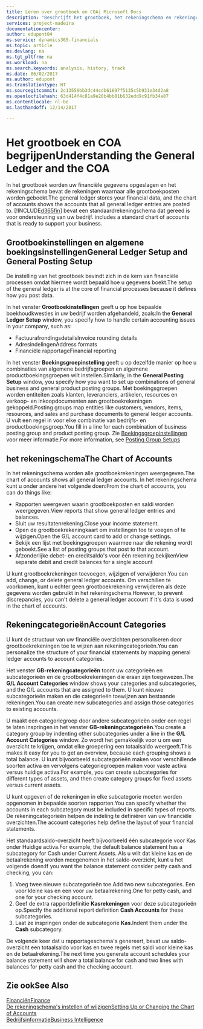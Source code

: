 ```yaml
---
title: Leren over grootboek en COA| Microsoft Docs
description: "Beschrijft het grootboek, het rekeningschema en rekeningcategorieën."
services: project-madeira
documentationcenter: 
author: edupont04
ms.service: dynamics365-financials
ms.topic: article
ms.devlang: na
ms.tgt_pltfrm: na
ms.workload: na
ms.search.keywords: analysis, history, track
ms.date: 06/02/2017
ms.author: edupont
ms.translationtype: HT
ms.sourcegitcommit: 2c13559bb3dc44cdb61697f5135c5b931e34d2a8
ms.openlocfilehash: 63d414f4c81a9e20b4bb81b632edd9c91fb34a87
ms.contentlocale: nl-be
ms.lasthandoff: 12/14/2017

---
```

# <a name="understanding-the-general-ledger-and-the-coa"></a><span data-ttu-id="a1502-103">Het grootboek en COA begrijpen</span><span class="sxs-lookup"><span data-stu-id="a1502-103">Understanding the General Ledger and the COA</span></span>
<span data-ttu-id="a1502-104">In het grootboek worden uw financiële gegevens opgeslagen en het rekeningschema bevat de rekeningen waarnaar alle grootboekposten worden geboekt.</span><span class="sxs-lookup"><span data-stu-id="a1502-104">The general ledger stores your financial data, and the chart of accounts shows the accounts that all general ledger entries are posted to.</span></span> [!INCLUDE[d365fin](includes/d365fin_md.md)]<span data-ttu-id="a1502-105"> bevat een standaardrekeningschema dat gereed is voor ondersteuning van uw bedrijf.</span><span class="sxs-lookup"><span data-stu-id="a1502-105"> includes a standard chart of accounts that is ready to support your business.</span></span>

## <a name="general-ledger-setup-and-general-posting-setup"></a><span data-ttu-id="a1502-106">Grootboekinstellingen en algemene boekingsinstellingen</span><span class="sxs-lookup"><span data-stu-id="a1502-106">General Ledger Setup and General Posting Setup</span></span>
<span data-ttu-id="a1502-107">De instelling van het grootboek bevindt zich in de kern van financiële processen omdat hiermee wordt bepaald hoe u gegevens boekt.</span><span class="sxs-lookup"><span data-stu-id="a1502-107">The setup of the general ledger is at the core of financial processes because it defines how you post data.</span></span>  

<span data-ttu-id="a1502-108">In het venster **Grootboekinstellingen** geeft u op hoe bepaalde boekhoudkwesties in uw bedrijf worden afgehandeld, zoals:</span><span class="sxs-lookup"><span data-stu-id="a1502-108">In the **General Ledger Setup** window, you specify how to handle certain accounting issues in your company, such as:</span></span>  

* <span data-ttu-id="a1502-109">Factuurafrondingsdetails</span><span class="sxs-lookup"><span data-stu-id="a1502-109">Invoice rounding details</span></span>  
* <span data-ttu-id="a1502-110">Adresindelingen</span><span class="sxs-lookup"><span data-stu-id="a1502-110">Address formats</span></span>  
* <span data-ttu-id="a1502-111">Financiële rapportage</span><span class="sxs-lookup"><span data-stu-id="a1502-111">Financial reporting</span></span>  

<span data-ttu-id="a1502-112">In het venster **Boekingsgroepinstelling** geeft u op dezelfde manier op hoe u combinaties van algemene bedrijfsgroepen en algemene productboekingsgroepen wilt instellen.</span><span class="sxs-lookup"><span data-stu-id="a1502-112">Similarly, in the **General Posting Setup** window, you specify how you want to set up combinations of general business and general product posting groups.</span></span> <span data-ttu-id="a1502-113">Met boekingsgroepen worden entiteiten zoals klanten, leveranciers, artikelen, resources en verkoop- en inkoopdocumenten aan grootboekrekeningen gekoppeld.</span><span class="sxs-lookup"><span data-stu-id="a1502-113">Posting groups map entities like customers, vendors, items, resources, and sales and purchase documents to general ledger accounts.</span></span> <span data-ttu-id="a1502-114">U vult een regel in voor elke combinatie van bedrijfs- en productboekingsgroep.</span><span class="sxs-lookup"><span data-stu-id="a1502-114">You fill in a line for each combination of business posting group and product posting group.</span></span> <span data-ttu-id="a1502-115">Zie [Boekingsgroepinstellingen](finance-posting-groups.md) voor meer informatie.</span><span class="sxs-lookup"><span data-stu-id="a1502-115">For more information, see [Posting Group Setups](finance-posting-groups.md)</span></span>  

## <a name="the-chart-of-accounts"></a><span data-ttu-id="a1502-116">het rekeningschema</span><span class="sxs-lookup"><span data-stu-id="a1502-116">The Chart of Accounts</span></span>
<span data-ttu-id="a1502-117">In het rekeningschema worden alle grootboekrekeningen weergegeven.</span><span class="sxs-lookup"><span data-stu-id="a1502-117">The chart of accounts shows all general ledger accounts.</span></span> <span data-ttu-id="a1502-118">In het rekeningschema kunt u onder andere het volgende doen:</span><span class="sxs-lookup"><span data-stu-id="a1502-118">From the chart of accounts, you can do things like:</span></span>  

* <span data-ttu-id="a1502-119">Rapporten weergeven waarin grootboekposten en saldi worden weergegeven.</span><span class="sxs-lookup"><span data-stu-id="a1502-119">View reports that show general ledger entries and balances.</span></span>  
* <span data-ttu-id="a1502-120">Sluit uw resultatenrekening.</span><span class="sxs-lookup"><span data-stu-id="a1502-120">Close your income statement.</span></span>  
* <span data-ttu-id="a1502-121">Open de grootboekrekeningkaart om instellingen toe te voegen of te wijzigen.</span><span class="sxs-lookup"><span data-stu-id="a1502-121">Open the G/L account card to add or change settings.</span></span>  
* <span data-ttu-id="a1502-122">Bekijk een lijst met boekingsgroepen waarmee naar die rekening wordt geboekt.</span><span class="sxs-lookup"><span data-stu-id="a1502-122">See a list of posting groups that post to that account.</span></span>
* <span data-ttu-id="a1502-123">Afzonderlijke debet- en creditsaldo's voor één rekening bekijken</span><span class="sxs-lookup"><span data-stu-id="a1502-123">View separate debit and credit balances for a single account</span></span>  

<span data-ttu-id="a1502-124">U kunt grootboekrekeningen toevoegen, wijzigen of verwijderen.</span><span class="sxs-lookup"><span data-stu-id="a1502-124">You can add, change, or delete general ledger accounts.</span></span> <span data-ttu-id="a1502-125">Om verschillen te voorkomen, kunt u echter geen grootboekrekening verwijderen als deze gegevens worden gebruikt in het rekeningschema.</span><span class="sxs-lookup"><span data-stu-id="a1502-125">However, to prevent discrepancies, you can't delete a general ledger account if it's data is used in the chart of accounts.</span></span>  

## <a name="account-categories"></a><span data-ttu-id="a1502-126">Rekeningcategorieën</span><span class="sxs-lookup"><span data-stu-id="a1502-126">Account Categories</span></span>
<span data-ttu-id="a1502-127">U kunt de structuur van uw financiële overzichten personaliseren door grootboekrekeningen toe te wijzen aan rekeningcategorieën.</span><span class="sxs-lookup"><span data-stu-id="a1502-127">You can personalize the structure of your financial statements by mapping general ledger accounts to account categories.</span></span>  

<span data-ttu-id="a1502-128">Het venster **GB-rekeningcategorieën** toont uw categorieën en subcategorieën en de grootboekrekeningen die eraan zijn toegewezen.</span><span class="sxs-lookup"><span data-stu-id="a1502-128">The **G/L Account Categories** window shows your categories and subcategories, and the G/L accounts that are assigned to them.</span></span> <span data-ttu-id="a1502-129">U kunt nieuwe subcategorieën maken en die categorieën toewijzen aan bestaande rekeningen.</span><span class="sxs-lookup"><span data-stu-id="a1502-129">You can create new subcategories and assign those categories to existing accounts.</span></span>  

<span data-ttu-id="a1502-130">U maakt een categoriegroep door andere subcategorieën onder een regel te laten inspringen in het venster **GB-rekeningcategorieën**.</span><span class="sxs-lookup"><span data-stu-id="a1502-130">You create a category group by indenting other subcategories under a line in the **G/L Account Categories** window.</span></span> <span data-ttu-id="a1502-131">Zo wordt het gemakkelijk voor u om een overzicht te krijgen, omdat elke groepering een totaalsaldo weergeeft.</span><span class="sxs-lookup"><span data-stu-id="a1502-131">This makes it easy for you to get an overview, because each grouping shows a total balance.</span></span> <span data-ttu-id="a1502-132">U kunt bijvoorbeeld subcategorieën maken voor verschillende soorten activa en vervolgens categoriegroepen maken voor vaste activa versus huidige activa.</span><span class="sxs-lookup"><span data-stu-id="a1502-132">For example, you can create subcategories for different types of assets, and then create category groups for fixed assets versus current assets.</span></span>  

<span data-ttu-id="a1502-133">U kunt opgeven of de rekeningen in elke subcategorie moeten worden opgenomen in bepaalde soorten rapporten.</span><span class="sxs-lookup"><span data-stu-id="a1502-133">You can specify whether the accounts in each subcategory must be included in specific types of reports.</span></span> <span data-ttu-id="a1502-134">De rekeningcategorieën helpen de indeling te definiëren van uw financiële overzichten.</span><span class="sxs-lookup"><span data-stu-id="a1502-134">The account categories help define the layout of your financial statements.</span></span>  

<span data-ttu-id="a1502-135">Het standaardsaldo-overzicht heeft bijvoorbeeld één subcategorie voor Kas onder Huidige activa.</span><span class="sxs-lookup"><span data-stu-id="a1502-135">For example, the default balance statement has a subcategory for Cash under Current Assets.</span></span> <span data-ttu-id="a1502-136">Als u wilt dat kleine kas en de betaalrekening worden meegenomen in het saldo-overzicht, kunt u het volgende doen:</span><span class="sxs-lookup"><span data-stu-id="a1502-136">If you want the balance statement consider petty cash and checking, you can:</span></span>  

1. <span data-ttu-id="a1502-137">Voeg twee nieuwe subcategorieën toe.</span><span class="sxs-lookup"><span data-stu-id="a1502-137">Add two new subcategories.</span></span> <span data-ttu-id="a1502-138">Een voor kleine kas en een voor uw betaalrekening.</span><span class="sxs-lookup"><span data-stu-id="a1502-138">One for petty cash, and one for your checking account.</span></span>  
2. <span data-ttu-id="a1502-139">Geef de extra rapportdefinitie **Kasrekeningen** voor deze subcategorieën op.</span><span class="sxs-lookup"><span data-stu-id="a1502-139">Specify the additional report definition **Cash Accounts** for these subcategories.</span></span>  
3. <span data-ttu-id="a1502-140">Laat ze inspringen onder de subcategorie **Kas**.</span><span class="sxs-lookup"><span data-stu-id="a1502-140">Indent them under the **Cash** subcategory.</span></span>  

<span data-ttu-id="a1502-141">De volgende keer dat u rapportageschema's genereert, bevat uw saldo-overzicht een totaalsaldo voor kas en twee regels met saldi voor kleine kas en de betaalrekening.</span><span class="sxs-lookup"><span data-stu-id="a1502-141">The next time you generate account schedules your balance statement will show a total balance for cash and two lines with balances for petty cash and the checking account.</span></span>  

## <a name="see-also"></a><span data-ttu-id="a1502-142">Zie ook</span><span class="sxs-lookup"><span data-stu-id="a1502-142">See Also</span></span>
[<span data-ttu-id="a1502-143">Financiën</span><span class="sxs-lookup"><span data-stu-id="a1502-143">Finance</span></span>](finance.md)  
[<span data-ttu-id="a1502-144">De rekeningschema's instellen of wijzigen</span><span class="sxs-lookup"><span data-stu-id="a1502-144">Setting Up or Changing the Chart of Accounts</span></span>](finance-setup-chart-accounts.md)  
[<span data-ttu-id="a1502-145">Bedrijfsinformatie</span><span class="sxs-lookup"><span data-stu-id="a1502-145">Business Intelligence</span></span>](bi.md)  

